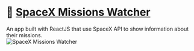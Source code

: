 # 🚀 [SpaceX Missions Watcher](https://spacex.novoselski.net/)
 An app built with ReactJS that use SpaceX API to show information about their missions.</br>
![SpaceX Missions Watcher](https://i.imgur.com/hAIWXmP.png)
